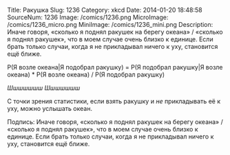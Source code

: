 Title: Ракушка 
Slug: 1236 
Category: xkcd 
Date: 2014-01-20 18:48:58 
SourceNum: 1236 
Image: /comics/1236.png 
MicroImage: /comics/1236_micro.png 
MiniImage: /comics/1236_mini.png 
Description: Иначе говоря, «сколько я поднял ракушек на берегу океана» / «сколько я поднял ракушек», что в моем случае очень близко к единице. Если брать только случаи, когда я не прикладывал ничего к уху, становится ещё ближе. 

P(Я возле океана|Я подобрал ракушку) = P(Я подобрал ракушку|Я возле океана) * P(Я возле океана) / P(Я подобрал ракушку)

*Шшшшшшш*
*Шшшшшшш*

С точки зрения статистики, если взять ракушку и _не_ прикладывать её к уху, можно услышать океан.

Подпись: Иначе говоря, «сколько я поднял ракушек на берегу океана» / «сколько я поднял ракушек», что в моем случае очень близко к единице. Если брать только случаи, когда я не прикладывал ничего к уху, становится ещё ближе.